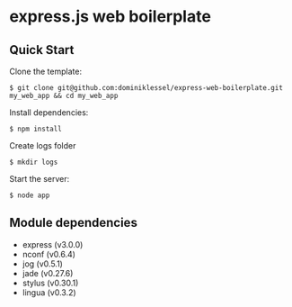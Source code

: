 # express.js web boilerplate

## Quick Start

Clone the template:
```
$ git clone git@github.com:dominiklessel/express-web-boilerplate.git my_web_app && cd my_web_app
```

Install dependencies:
```
$ npm install
```

Create logs folder
```
$ mkdir logs
```

Start the server:
```
$ node app
```

## Module dependencies

- express (v3.0.0)
- nconf (v0.6.4)
- jog (v0.5.1)
- jade (v0.27.6)
- stylus (v0.30.1)
- lingua (v0.3.2)